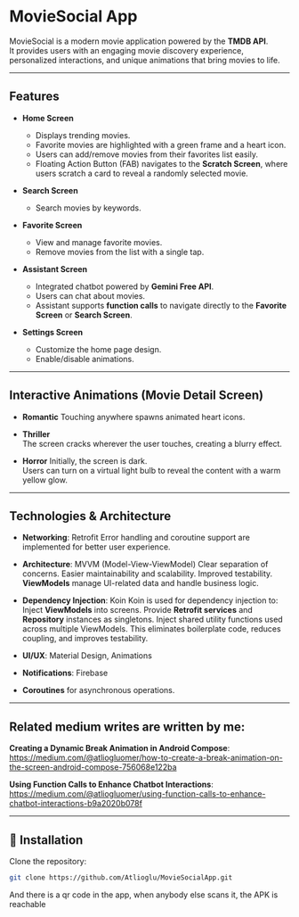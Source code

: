 # MovieSocial App

MovieSocial is a modern movie application powered by the **TMDB API**.  
It provides users with an engaging movie discovery experience, personalized interactions, and unique animations that bring movies to life.

---

## Features

- **Home Screen**
  - Displays trending movies.
  - Favorite movies are highlighted with a green frame and a heart icon.
  - Users can add/remove movies from their favorites list easily.
  - Floating Action Button (FAB) navigates to the **Scratch Screen**, where users scratch a card to reveal a randomly selected movie.

- **Search Screen**
  - Search movies by keywords.

- **Favorite Screen**
  - View and manage favorite movies.
  - Remove movies from the list with a single tap.

- **Assistant Screen**
  - Integrated chatbot powered by **Gemini Free API**.
  - Users can chat about movies.
  - Assistant supports **function calls** to navigate directly to the **Favorite Screen** or **Search Screen**.

- **Settings Screen**
  - Customize the home page design.
  - Enable/disable animations.

---

## Interactive Animations (Movie Detail Screen)

- **Romantic** 
  Touching anywhere spawns animated heart icons.

- **Thriller**   
  The screen cracks wherever the user touches, creating a blurry effect.

- **Horror** 
  Initially, the screen is dark.  
  Users can turn on a virtual light bulb to reveal the content with a warm yellow glow.

---

## Technologies & Architecture

- **Networking**: Retrofit
  Error handling and coroutine support are implemented for better user experience.  

- **Architecture**: MVVM (Model-View-ViewModel)
  Clear separation of concerns.
  Easier maintainability and scalability.
  Improved testability.
  **ViewModels** manage UI-related data and handle business logic.
 
- **Dependency Injection**: Koin
  Koin is used for dependency injection to:
  Inject **ViewModels** into screens.
  Provide **Retrofit services** and **Repository** instances as singletons.
  Inject shared utility functions used across multiple ViewModels.
  This eliminates boilerplate code, reduces coupling, and improves testability.

- **UI/UX**: Material Design, Animations
- **Notifications**: Firebase
- **Coroutines** for asynchronous operations.


---

## Related medium writes are written by me:

**Creating a Dynamic Break Animation in Android Compose**: 
https://medium.com/@atliogluomer/how-to-create-a-break-animation-on-the-screen-android-compose-756068e122ba

**Using Function Calls to Enhance Chatbot Interactions**:
https://medium.com/@atliogluomer/using-function-calls-to-enhance-chatbot-interactions-b9a2020b078f

---

## 🚀 Installation

Clone the repository:

```bash
git clone https://github.com/Atlioglu/MovieSocialApp.git
```

And there is a qr code in the app, when anybody else scans it, the APK is reachable
